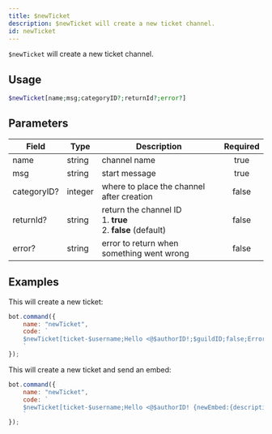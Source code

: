 ```yaml
---
title: $newTicket
description: $newTicket will create a new ticket channel.
id: newTicket
---
```


`$newTicket` will create a new ticket channel.

## Usage

```php
$newTicket[name;msg;categoryID?;returnId?;error?]
```

## Parameters

| Field     | Type     | Description                                                        | Required |
|-----------|----------|--------------------------------------------------------------------|:--------:|
| name    | string   | channel name                                                    |   true   |
| msg    | string   | start message                                                    |   true   |
| categoryID?    | integer   | where to place the channel after creation                                                    |   false   |
| returnId?    | string   | return the channel ID <br /> 1. **true** <br /> 2. **false** (default)                                                 |   false   |
| error?    | string   | error to return when something went wrong                                                    |   false   |

## Examples

This will create a new ticket:

```javascript
bot.command({
    name: "newTicket",
    code: `
    $newTicket[ticket-$username;Hello <@$authorID!;$guildID;false;Error!]
    `
});
```

This will create a new ticket and send an embed:

```javascript
bot.command({
    name: "newTicket",
    code: `
    $newTicket[ticket-$username;Hello <@$authorID! {newEmbed:{description:<@$authorID> opened a new ticket!}};$guildID;false;Error!]
    `
});
```